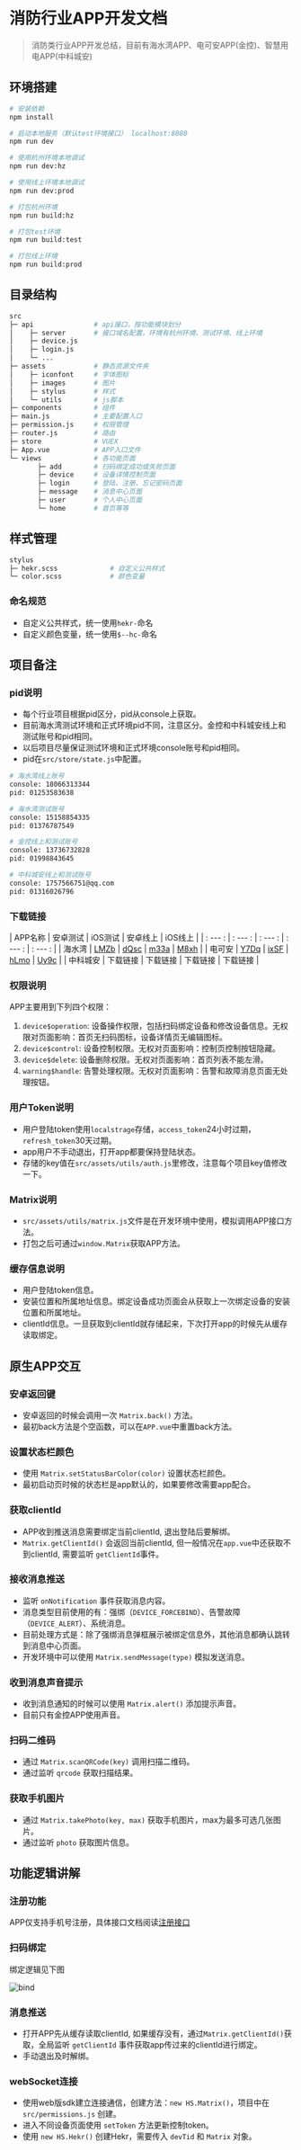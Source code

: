 # 消防行业APP开发文档

> 消防类行业APP开发总结，目前有海水湾APP、电可安APP(金控)、智慧用电APP(中科城安)

## 环境搭建

``` bash
# 安装依赖
npm install

# 启动本地服务（默认test环境接口） localhost:8080
npm run dev

# 使用杭州环境本地调试
npm run dev:hz

# 使用线上环境本地调试
npm run dev:prod

# 打包杭州环境
npm run build:hz

# 打包test环境
npm run build:test

# 打包线上环境
npm run build:prod
```

## 目录结构

```bash
src
├─ api               # api接口，按功能模块划分
│    ├─ server       # 接口域名配置，环境有杭州环境、测试环境、线上环境
│    ├─ device.js
│    ├─ login.js
│    └─ ...
├─ assets            # 静态资源文件夹
│    ├─ iconfont     # 字体图标
│    ├─ images       # 图片
│    ├─ stylus       # 样式
│    └─ utils        # js脚本
├─ components        # 组件
├─ main.js           # 主要配置入口
├─ permission.js     # 权限管理
├─ router.js         # 路由
├─ store             # VUEX
├─ App.vue           # APP入口文件
└─ views             # 各功能页面
       ├─ add        # 扫码绑定成功或失败页面
       ├─ device     # 设备详情控制页面
       ├─ login      # 登陆、注册、忘记密码页面
       ├─ message    # 消息中心页面
       ├─ user       # 个人中心页面
       └─ home       # 首页等等
```

## 样式管理

```bash
stylus
├─ hekr.scss             # 自定义公共样式
└─ color.scss            # 颜色变量
```

### 命名规范

* 自定义公共样式，统一使用`hekr-`命名
* 自定义颜色变量，统一使用`$--hc-`命名

## 项目备注

### pid说明

* 每个行业项目根据pid区分，pid从console上获取。
* 目前海水湾测试环境和正式环境pid不同，注意区分。金控和中科城安线上和测试账号和pid相同。
* 以后项目尽量保证测试环境和正式环境console账号和pid相同。
* pid在`src/store/state.js`中配置。

```bash
# 海水湾线上账号
console: 18066313344
pid: 01253583638

# 海水湾测试账号
console: 15158854335
pid: 01376787549

# 金控线上和测试账号
console: 13736732828
pid: 01998843645

# 中科城安线上和测试账号
console: 1757566751@qq.com
pid: 01316026796
```

### 下载链接

| APP名称 | 安卓测试 | iOS测试 | 安卓线上 | iOS线上 |
| : --- : | : --- : | : --- : | : --- : | : --- : |
| 海水湾 | [LMZb](https://www.pgyer.com/LMZb) | [dQsc](https://www.pgyer.com/dQsc) | [m33a](https://www.pgyer.com/m33a) | [M8xh](https://www.pgyer.com/M8xh) |
| 电可安 | [Y7Dq](https://www.pgyer.com/Y7Dq) | [ixSF](https://www.pgyer.com/ixSF) | [hLmo](https://www.pgyer.com/hLmo) | [Uy9c](https://www.pgyer.com/Uy9c) |
| 中科城安 | 下载链接 | 下载链接 | 下载链接 | 下载链接 |

### 权限说明

APP主要用到下列四个权限：

1. `device$operation`: 设备操作权限，包括扫码绑定设备和修改设备信息。无权限对页面影响：首页无扫码图标，设备详情页无编辑图标。
2. `device$control`: 设备控制权限。无权对页面影响：控制页控制按钮隐藏。
3. `device$delete`: 设备删除权限。无权对页面影响：首页列表不能左滑。
4. `warning$handle`: 告警处理权限。无权对页面影响：告警和故障消息页面无处理按钮。

### 用户Token说明

* 用户登陆token使用`localstrage`存储，`access_token`24小时过期，`refresh_token`30天过期。
* app用户不手动退出，打开app都要保持登陆状态。
* 存储的key值在`src/assets/utils/auth.js`里修改，注意每个项目key值修改一下。

### Matrix说明

* `src/assets/utils/matrix.js`文件是在开发环境中使用，模拟调用APP接口方法。
* 打包之后可通过`window.Matrix`获取APP方法。

### 缓存信息说明

* 用户登陆token信息。
* 安装位置和所属地址信息。绑定设备成功页面会从获取上一次绑定设备的安装位置和所属地址。
* clientId信息。一旦获取到clientId就存储起来，下次打开app的时候先从缓存读取绑定。

## 原生APP交互

### 安卓返回键

* 安卓返回的时候会调用一次 `Matrix.back()` 方法。 
* 最初back方法是个空函数，可以在`APP.vue`中重置back方法。

### 设置状态栏颜色

* 使用 `Matrix.setStatusBarColor(color)` 设置状态栏颜色。
* 最初启动页时候的状态栏是app默认的，如果要修改需要app配合。

### 获取clientId

* APP收到推送消息需要绑定当前clientId, 退出登陆后要解绑。
* `Matrix.getClientId()` 会返回当前clientId, 但一般情况在`app.vue`中还获取不到clientId, 需要监听 `getClientId`事件。

### 接收消息推送

* 监听 `onNotification` 事件获取消息内容。
* 消息类型目前使用的有：强绑（`DEVICE_FORCEBIND`）、告警故障（`DEVICE_ALERT`）、系统消息。
* 目前处理方式是：除了强绑消息弹框展示被绑定信息外，其他消息都确认跳转到消息中心页面。
* 开发环境中可以使用 `Matrix.sendMessage(type)` 模拟发送消息。

### 收到消息声音提示

* 收到消息通知的时候可以使用 `Matrix.alert()` 添加提示声音。
* 目前只有金控APP使用声音。

### 扫码二维码

* 通过 `Matrix.scanQRCode(key)` 调用扫描二维码。
* 通过监听 `qrcode` 获取扫描结果。

### 获取手机图片

* 通过 `Matrix.takePhoto(key, max)` 获取手机图片，max为最多可选几张图片。
* 通过监听 `photo` 获取图片信息。

## 功能逻辑讲解

### 注册功能

APP仅支持手机号注册，具体接口文档阅读[注册接口](http://docs.hekr.me/v4/云端API/登录注册/#手机注册)

### 扫码绑定

绑定逻辑见下图

![bind](./bind.png)

### 消息推送

* 打开APP先从缓存读取clientId, 如果缓存没有，通过`Matrix.getClientId()`获取，全局监听 `getClientId` 事件获取app传过来的clientId进行绑定。
* 手动退出及时解绑。

### webSocket连接

* 使用web版sdk建立连接通信，创建方法：`new HS.Matrix()`，项目中在 `src/permissions.js` 创建。
* 进入不同设备页面使用 `setToken` 方法更新控制token。
* 使用 `new HS.Hekr()` 创建Hekr，需要传入 `devTid` 和 `Matrix` 对象。
